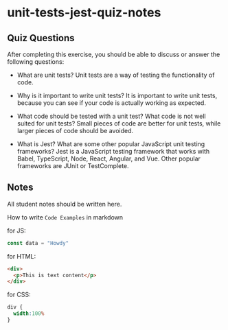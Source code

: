 # unit-tests-jest-quiz-notes

## Quiz Questions

After completing this exercise, you should be able to discuss or answer the following questions:

- What are unit tests?
Unit tests are a way of testing the functionality of code.

- Why is it important to write unit tests?
It is important to write unit tests, because you can see if your code is actually working as expected.

- What code should be tested with a unit test? What code is not well suited for unit tests?
Small pieces of code are better for unit tests, while larger pieces of code should be avoided.

- What is Jest? What are some other popular JavaScript unit testing frameworks?
Jest is a JavaScript testing framework that works with Babel, TypeScript, Node, React, Angular, and Vue. Other popular frameworks are JUnit or TestComplete.


## Notes

All student notes should be written here.


How to write `Code Examples` in markdown

for JS:
```js
const data = "Howdy"
```

for HTML:
```html
<div>
  <p>This is text content</p>
</div>
```

for CSS:
```css
div {
  width:100%
}
```
